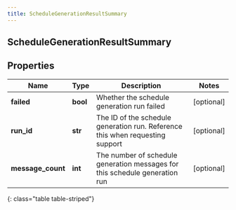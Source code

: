 ```yaml
---
title: ScheduleGenerationResultSummary
---
```

## ScheduleGenerationResultSummary

## Properties

|Name | Type | Description | Notes|
|------------ | ------------- | ------------- | -------------|
| **failed** | **bool** | Whether the schedule generation run failed | [optional] |
| **run_id** | **str** | The ID of the schedule generation run. Reference this when requesting support | [optional] |
| **message_count** | **int** | The number of schedule generation messages for this schedule generation run | [optional] |
{: class="table table-striped"}


